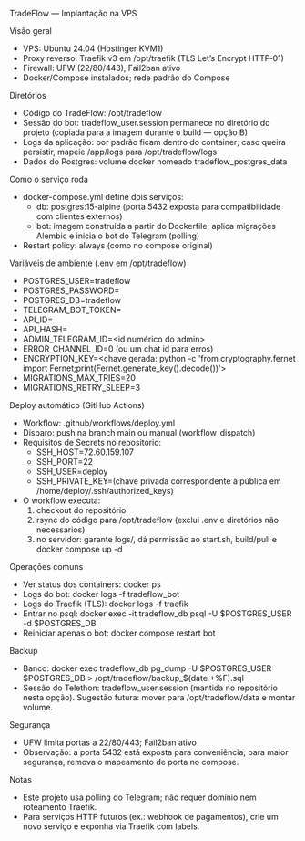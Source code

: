 TradeFlow — Implantação na VPS

Visão geral
- VPS: Ubuntu 24.04 (Hostinger KVM1)
- Proxy reverso: Traefik v3 em /opt/traefik (TLS Let’s Encrypt HTTP‑01)
- Firewall: UFW (22/80/443), Fail2ban ativo
- Docker/Compose instalados; rede padrão do Compose

Diretórios
- Código do TradeFlow: /opt/tradeflow
- Sessão do bot: tradeflow_user.session permanece no diretório do projeto (copiada para a imagem durante o build — opção B)
- Logs da aplicação: por padrão ficam dentro do container; caso queira persistir, mapeie /app/logs para /opt/tradeflow/logs
- Dados do Postgres: volume docker nomeado tradeflow_postgres_data

Como o serviço roda
- docker-compose.yml define dois serviços:
  - db: postgres:15-alpine (porta 5432 exposta para compatibilidade com clientes externos)
  - bot: imagem construída a partir do Dockerfile; aplica migrações Alembic e inicia o bot do Telegram (polling)
- Restart policy: always (como no compose original)

Variáveis de ambiente (.env em /opt/tradeflow)
- POSTGRES_USER=tradeflow
- POSTGRES_PASSWORD=<senha-forte>
- POSTGRES_DB=tradeflow
- TELEGRAM_BOT_TOKEN=<token do bot>
- API_ID=<api id do Telegram>
- API_HASH=<api hash>
- ADMIN_TELEGRAM_ID=<id numérico do admin>
- ERROR_CHANNEL_ID=0 (ou um chat id para erros)
- ENCRYPTION_KEY=<chave gerada: python -c 'from cryptography.fernet import Fernet;print(Fernet.generate_key().decode())'>
- MIGRATIONS_MAX_TRIES=20
- MIGRATIONS_RETRY_SLEEP=3

Deploy automático (GitHub Actions)
- Workflow: .github/workflows/deploy.yml
- Disparo: push na branch main ou manual (workflow_dispatch)
- Requisitos de Secrets no repositório:
  - SSH_HOST=72.60.159.107
  - SSH_PORT=22
  - SSH_USER=deploy
  - SSH_PRIVATE_KEY=(chave privada correspondente à pública em /home/deploy/.ssh/authorized_keys)
- O workflow executa:
  1) checkout do repositório
  2) rsync do código para /opt/tradeflow (exclui .env e diretórios não necessários)
  3) no servidor: garante logs/, dá permissão ao start.sh, build/pull e docker compose up -d

Operações comuns
- Ver status dos containers: docker ps
- Logs do bot: docker logs -f tradeflow_bot
- Logs do Traefik (TLS): docker logs -f traefik
- Entrar no psql: docker exec -it tradeflow_db psql -U $POSTGRES_USER -d $POSTGRES_DB
- Reiniciar apenas o bot: docker compose restart bot

Backup
- Banco: docker exec tradeflow_db pg_dump -U $POSTGRES_USER $POSTGRES_DB > /opt/tradeflow/backup_$(date +%F).sql
- Sessão do Telethon: tradeflow_user.session (mantida no repositório nesta opção). Sugestão futura: mover para /opt/tradeflow/data e montar volume.

Segurança
- UFW limita portas a 22/80/443; Fail2ban ativo
- Observação: a porta 5432 está exposta para conveniência; para maior segurança, remova o mapeamento de porta no compose.

Notas
- Este projeto usa polling do Telegram; não requer domínio nem roteamento Traefik.
- Para serviços HTTP futuros (ex.: webhook de pagamentos), crie um novo serviço e exponha via Traefik com labels.
